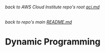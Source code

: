 ###### back to AWS Cloud Institute repo's root [aci.md](../aci.md)
###### back to repo's main [README.md](../../../README.md)
# Dynamic Programming
